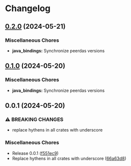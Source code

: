 # Changelog

## [0.2.0](https://github.com/crate-crypto/peerdas-kzg/compare/java_bindings-v0.1.0...java_bindings-v0.2.0) (2024-05-21)


### Miscellaneous Chores

* **java_bindings:** Synchronize peerdas versions

## [0.1.0](https://github.com/crate-crypto/peerdas-kzg/compare/java_bindings-v0.0.1...java_bindings-v0.1.0) (2024-05-20)


### Miscellaneous Chores

* **java_bindings:** Synchronize peerdas versions

## 0.0.1 (2024-05-20)


### ⚠ BREAKING CHANGES

* replace hythens in all crates with underscore

### Miscellaneous Chores

* Release 0.0.1 ([f551ec9](https://github.com/crate-crypto/peerdas-kzg/commit/f551ec9f7c045dfa06024ee223067d3cc05ec169))
* Replace hythens in all crates with underscore ([66a63d8](https://github.com/crate-crypto/peerdas-kzg/commit/66a63d839ac475f79ae19c4cd340f9987f431b30))
